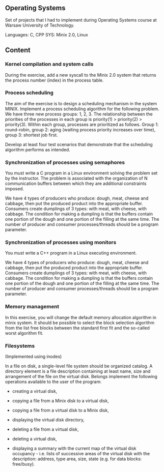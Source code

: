 ## Operating Systems

Set of projects that I had to implement during Operating Systems course at Warsaw University of Technology.

Languages: C, CPP
SYS: Minix 2.0, Linux

## Content

### Kernel compilation and system calls

During the exercise, add a new syscall to the Minix 2.0 system that returns the process number (index) in the process table.

### Process scheduling

The aim of the exercise is to design a scheduling mechanism in the system MINIX.
Implement a process scheduling algorithm for the following problem. We have three new process groups: 1, 2, 3. The relationship between the priorities of the processes in each group is priority(1) > priority(2) > priority(3). Within each group, processes are prioritized as follows. Group 1: round-robin, group 2: aging (waiting process priority increases over time), group 3: shortest job first.

Develop at least four test scenarios that demonstrate that the scheduling algorithm performs as intended.

### Synchronization of processes using semaphores

You must write a C program in a Linux environment
solving the problem set by the instructor. The problem is
associated with the organization of N communication buffers between which they are
additional constraints imposed.

We have 4 types of producers who produce: dough, meat, cheese and cabbage, then put the produced product into the appropriate buffer. Consumers create dumplings of 3 types: with meat, with cheese, with cabbage. The condition for making a dumpling is that the buffers contain one portion of the dough and one portion of the filling at the same time. The number of producer and consumer processes/threads should be a program parameter.

### Synchronization of processes using monitors

You must write a C++ program in a Linux executing environment.

We have 4 types of producers who produce: dough, meat, cheese and cabbage, then put the produced product into the appropriate buffer. Consumers create dumplings of 3 types: with meat, with cheese, with cabbage. The condition for making a dumpling is that the buffers contain one portion of the dough and one portion of the filling at the same time. The number of producer and consumer processes/threads should be a program parameter.

### Memory management

In this exercise, you will change the default memory allocation algorithm in
minix system. It should be possible to select the block selection algorithm from the list
free blocks between the standard first fit and the so-called worst algorithm fit.

### Filesystems

(Implemented using inodes)

In a file on disk, a single-level file system should be organized catalog.
A directory element is a file description containing at least name, size and arrangement of the file on the virtual disk.
Belongs implement the following operations available to the user of the program:
- creating a virtual disk,

- copying a file from a Minix disk to a virtual disk,

- copying a file from a virtual disk to a Minix disk,

- displaying the virtual disk directory,

- deleting a file from a virtual disk,

- deleting a virtual disk,

- displaying a summary with the current map of the virtual disk occupancy -
i.e. lists of successive areas of the virtual disk with the description: address, type
area, size, state (e.g. for data blocks: free/busy).

